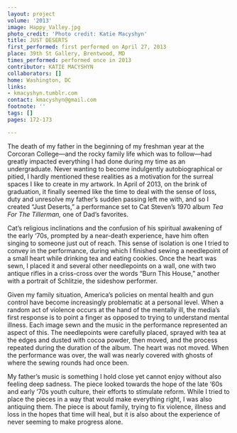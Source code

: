 ```yaml
---
layout: project
volume: '2013'
image: Happy_Valley.jpg
photo_credit: 'Photo credit: Katie Macyshyn'
title: JUST DESERTS
first_performed: first performed on April 27, 2013
place: 39th St Gallery, Brentwood, MD
times_performed: performed once in 2013
contributor: KATIE MACYSHYN
collaborators: []
home: Washington, DC
links:
- kmacyshyn.tumblr.com
contact: kmacyshyn@gmail.com
footnote: ''
tags: []
pages: 172-173

---
```


The death of my father in the beginning of my freshman year at the Corcoran College—and the rocky family life which was to follow—had greatly impacted everything I had done during my time as an undergraduate. Never wanting to become indulgently autobiographical or pitied, I hardly mentioned these realities as a motivation for the surreal spaces I like to create in my artwork. In April of 2013, on the brink of graduation, it finally seemed like the time to deal with the sense of loss, duty and unresolve my father’s sudden passing left me with, and so I created “Just Deserts,” a performance set to Cat Steven’s 1970 album _Tea For The Tillerman,_ one of Dad’s favorites.

Cat’s religious inclinations and the confusion of his spiritual awakening of the early ‘70s, prompted by a near-death experience, have him often singing to someone just out of reach. This sense of isolation is one I tried to convey in the performance, during which I finished sewing a needlepoint of a small heart while drinking tea and eating cookies. Once the heart was sewn, I placed it and several other needlepoints on a wall, one with two antique rifles in a criss-cross over the words “Burn This House,” another with a portrait of Schlitzie, the sideshow performer.

Given my family situation, America’s policies on mental health and gun control have become increasingly problematic at a personal level. When a random act of violence occurs at the hand of the mentally ill, the media’s first response is to point a finger as opposed to trying to understand mental illness. Each image sewn and the music in the performance represented an aspect of this. The needlepoints were carefully placed, sprayed with tea at the edges and dusted with cocoa powder, then moved, and the process repeated during the duration of the album. The heart was not moved. When the performance was over, the wall was nearly covered with ghosts of where the sewing rounds had once been.

My father’s music is something I hold close yet cannot enjoy without also feeling deep sadness. The piece looked towards the hope of the late ‘60s and early ‘70s youth culture, their efforts to stimulate reform. While I tried to place the pieces in a way that would make everything right, I was also antiquing them. The piece is about family, trying to fix violence, illness and loss in the hopes that time will heal, but it is also about the experience of never seeming to make progress alone.

